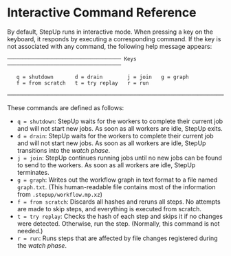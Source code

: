 # Interactive Command Reference

By default, StepUp runs in interactive mode.
When pressing a key on the keyboard, it responds by executing a corresponding command.
If the key is not associated with any command, the following help message appears:

```
───────────────────────────────────── Keys ─────────────────────────────────────

   q = shutdown       d = drain        j = join   g = graph
   f = from scratch   t = try replay   r = run

────────────────────────────────────────────────────────────────────────────────
```

These commands are defined as follows:

- `q = shutdown`:
  StepUp waits for the workers to complete their current job and will not start new jobs.
  As soon as all workers are idle, StepUp exits.
- `d = drain`:
  StepUp waits for the workers to complete their current job and will not start new jobs.
  As soon as all workers are idle, StepUp transitions into the *watch phase*.
- `j = join`:
  StepUp continues running jobs until no new jobs can be found to send to the workers.
  As soon as all workers are idle, StepUp terminates.
- `g = graph`:
  Writes out the workflow graph in text format to a file named `graph.txt`.
  (This human-readable file contains most of the information from `.stepup/workflow.mp.xz`)
- `f = from scratch`:
  Discards all hashes and reruns all steps.
  No attempts are made to skip steps, and everything is executed from scratch.
- `t = try replay`:
  Checks the hash of each step and skips it if no changes were detected.
  Otherwise, run the step.
  (Normally, this command is not needed.)
- `r = run`:
  Runs steps that are affected by file changes registered during the *watch phase*.
